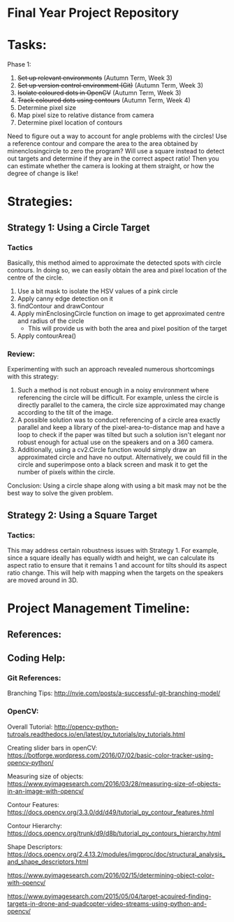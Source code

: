 # Final Year Project Repository 
# Tasks: 
Phase 1: 
1. ~~Set up relevant environments~~ (Autumn Term, Week 3)
2. ~~Set up version control environment (Git)~~ (Autumn Term, Week 3) 
3. ~~Isolate coloured dots in OpenCV~~ (Autumn Term, Week 3) 
4. ~~Track coloured dots using contours~~ (Autumn Term, Week 4) 
5. Determine pixel size 
6. Map pixel size to relative distance from camera 
7. Determine pixel location of contours

Need to figure out a way to account for angle problems with the circles! 
Use a reference contour and compare the area to the area obtained by minenclosingcircle to zero the program? 
Will use a square instead to detect out targets and determine if they are in the correct aspect ratio! Then you can estimate whether the camera is looking at them straight, or how the degree of change is like! 

# Strategies:
## Strategy 1: Using a Circle Target
### Tactics
Basically, this method aimed to approximate the detected spots with circle contours. In doing so, we can easily obtain the area and pixel location of the centre of the circle. 

1. Use a bit mask to isolate the HSV values of a pink circle 
2. Apply canny edge detection on it 
3. findContour and drawContour 
4. Apply minEnclosingCircle function on image to get approximated centre and radius of the circle 
    - This will provide us with both the area and pixel position of the target 
5. Apply contourArea() 
### Review:
Experimenting with such an approach revealed numerous shortcomings with this strategy: 
1. Such a method is not robust enough in a noisy environment where referencing the circle will be difficult. For example, unless the circle is directly parallel to the camera, the circle size approximated may change according to the tilt of the image. 
2. A possible solution was to conduct referencing of a circle area exactly parallel and keep a library of the pixel-area-to-distance map and have a loop to check if the paper was tilted but such a solution isn't elegant nor robust enough for actual use on the speakers and on a 360 camera. 
3. Additionally, using a cv2.Circle function would simply draw an approximated circle and have no output. Alternatively, we could fill in the circle and superimpose onto a black screen and mask it to get the number of pixels within the circle. 

Conclusion: Using a circle shape along with using a bit mask may not be the best way to solve the given problem. 

## Strategy 2: Using a Square Target
### Tactics: 
This may address certain robustness issues with Strategy 1. For example, since a square ideally has equally width and height, we can calculate its aspect ratio to ensure that it remains 1 and account for tilts should its aspect ratio change. This will help with mapping when the targets on the speakers are moved around in 3D. 

# Project Management Timeline: 

## References: 

## Coding Help: 
### Git References: 
Branching Tips: http://nvie.com/posts/a-successful-git-branching-model/

### OpenCV: 
Overall Tutorial: http://opencv-python-tutroals.readthedocs.io/en/latest/py_tutorials/py_tutorials.html

Creating slider bars in openCV: https://botforge.wordpress.com/2016/07/02/basic-color-tracker-using-opencv-python/

Measuring size of objects: https://www.pyimagesearch.com/2016/03/28/measuring-size-of-objects-in-an-image-with-opencv/

Contour Features: https://docs.opencv.org/3.3.0/dd/d49/tutorial_py_contour_features.html

Contour Hierarchy: https://docs.opencv.org/trunk/d9/d8b/tutorial_py_contours_hierarchy.html

Shape Descriptors: https://docs.opencv.org/2.4.13.2/modules/imgproc/doc/structural_analysis_and_shape_descriptors.html

https://www.pyimagesearch.com/2016/02/15/determining-object-color-with-opencv/

https://www.pyimagesearch.com/2015/05/04/target-acquired-finding-targets-in-drone-and-quadcopter-video-streams-using-python-and-opencv/

